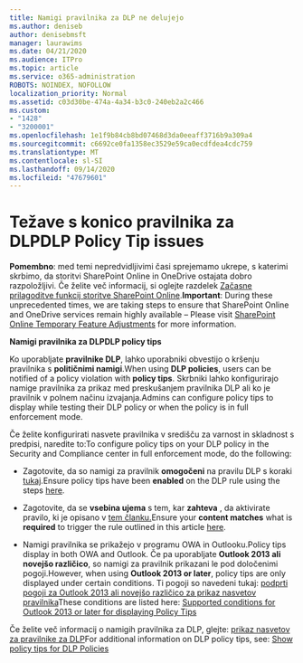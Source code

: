 ```yaml
---
title: Namigi pravilnika za DLP ne delujejo
ms.author: deniseb
author: denisebmsft
manager: laurawims
ms.date: 04/21/2020
ms.audience: ITPro
ms.topic: article
ms.service: o365-administration
ROBOTS: NOINDEX, NOFOLLOW
localization_priority: Normal
ms.assetid: c03d30be-474a-4a34-b3c0-240eb2a2c466
ms.custom:
- "1428"
- "3200001"
ms.openlocfilehash: 1e1f9b84cb8bd07468d3da0eeaff3716b9a309a4
ms.sourcegitcommit: c6692ce0fa1358ec3529e59ca0ecdfdea4cdc759
ms.translationtype: MT
ms.contentlocale: sl-SI
ms.lasthandoff: 09/14/2020
ms.locfileid: "47679601"
---
```

# <a name="dlp-policy-tip-issues"></a><span data-ttu-id="a938a-102">Težave s konico pravilnika za DLP</span><span class="sxs-lookup"><span data-stu-id="a938a-102">DLP Policy Tip issues</span></span>

<span data-ttu-id="a938a-103">**Pomembno**: med temi nepredvidljivimi časi sprejemamo ukrepe, s katerimi skrbimo, da storitvi SharePoint Online in OneDrive ostajata dobro razpoložljivi. Če želite več informacij, si oglejte razdelek [Začasne prilagoditve funkcij storitve SharePoint Online](https://aka.ms/ODSPAdjustments).</span><span class="sxs-lookup"><span data-stu-id="a938a-103">**Important**: During these unprecedented times, we are taking steps to ensure that SharePoint Online and OneDrive services remain highly available – Please visit [SharePoint Online Temporary Feature Adjustments](https://aka.ms/ODSPAdjustments) for more information.</span></span>

<span data-ttu-id="a938a-104">**Namigi pravilnika za DLP**</span><span class="sxs-lookup"><span data-stu-id="a938a-104">**DLP policy tips**</span></span>

<span data-ttu-id="a938a-105">Ko uporabljate **pravilnike DLP**, lahko uporabniki obvestijo o kršenju pravilnika s **političnimi namigi**.</span><span class="sxs-lookup"><span data-stu-id="a938a-105">When using **DLP policies**, users can be notified of a policy violation with **policy tips**.</span></span> <span data-ttu-id="a938a-106">Skrbniki lahko konfigurirajo namige pravilnika za prikaz med preskušanjem pravilnika DLP ali ko je pravilnik v polnem načinu izvajanja.</span><span class="sxs-lookup"><span data-stu-id="a938a-106">Admins can configure policy tips to display while testing their DLP policy or when the policy is in full enforcement mode.</span></span>
  
<span data-ttu-id="a938a-107">Če želite konfigurirati nasvete pravilnika v središču za varnost in skladnost s predpisi, naredite to:</span><span class="sxs-lookup"><span data-stu-id="a938a-107">To configure policy tips on your DLP policy in the Security and Compliance center in full enforcement mode, do the following:</span></span>
  
- <span data-ttu-id="a938a-108">Zagotovite, da so namigi za pravilnik **omogočeni** na pravilu DLP s koraki [tukaj](https://docs.microsoft.com/microsoft-365/compliance/use-notifications-and-policy-tips).</span><span class="sxs-lookup"><span data-stu-id="a938a-108">Ensure policy tips have been **enabled** on the DLP rule using the steps [here](https://docs.microsoft.com/microsoft-365/compliance/use-notifications-and-policy-tips).</span></span>

- <span data-ttu-id="a938a-109">Zagotovite, da se **vsebina ujema** s tem, kar **zahteva** , da aktivirate pravilo, ki je opisano v [tem članku.](https://docs.microsoft.com/microsoft-365/compliance/sensitive-information-type-entity-definitions)</span><span class="sxs-lookup"><span data-stu-id="a938a-109">Ensure your **content matches** what is **required** to trigger the rule outlined in this article [here](https://docs.microsoft.com/microsoft-365/compliance/sensitive-information-type-entity-definitions).</span></span>

- <span data-ttu-id="a938a-110">Namigi pravilnika se prikažejo v programu OWA in Outlooku.</span><span class="sxs-lookup"><span data-stu-id="a938a-110">Policy tips display in both OWA and Outlook.</span></span> <span data-ttu-id="a938a-111">Če pa uporabljate **Outlook 2013 ali novejšo različico**, so namigi za pravilnik prikazani le pod določenimi pogoji.</span><span class="sxs-lookup"><span data-stu-id="a938a-111">However, when using **Outlook 2013 or later**, policy tips are only displayed under certain conditions.</span></span> <span data-ttu-id="a938a-112">Ti pogoji so navedeni tukaj: [podprti pogoji za Outlook 2013 ali novejšo različico za prikaz nasvetov pravilnika](https://docs.microsoft.com/microsoft-365/compliance/use-notifications-and-policy-tips)</span><span class="sxs-lookup"><span data-stu-id="a938a-112">These conditions are listed here: [Supported conditions for Outlook 2013 or later for displaying Policy Tips](https://docs.microsoft.com/microsoft-365/compliance/use-notifications-and-policy-tips)</span></span>

<span data-ttu-id="a938a-113">Če želite več informacij o namigih pravilnika za DLP, glejte: [prikaz nasvetov za pravilnike za DLP](https://docs.microsoft.com/microsoft-365/compliance/use-notifications-and-policy-tips)</span><span class="sxs-lookup"><span data-stu-id="a938a-113">For additional information on DLP policy tips, see: [Show policy tips for DLP Policies](https://docs.microsoft.com/microsoft-365/compliance/use-notifications-and-policy-tips)</span></span>
  